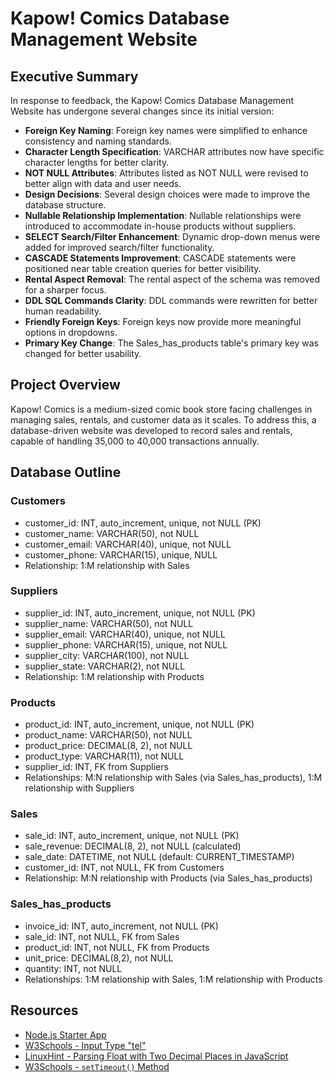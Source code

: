 # Kapow! Comics Database Management Website

## Executive Summary

In response to feedback, the Kapow! Comics Database Management Website has undergone several changes since its initial version:

- **Foreign Key Naming**: Foreign key names were simplified to enhance consistency and naming standards.
- **Character Length Specification**: VARCHAR attributes now have specific character lengths for better clarity.
- **NOT NULL Attributes**: Attributes listed as NOT NULL were revised to better align with data and user needs.
- **Design Decisions**: Several design choices were made to improve the database structure.
- **Nullable Relationship Implementation**: Nullable relationships were introduced to accommodate in-house products without suppliers.
- **SELECT Search/Filter Enhancement**: Dynamic drop-down menus were added for improved search/filter functionality.
- **CASCADE Statements Improvement**: CASCADE statements were positioned near table creation queries for better visibility.
- **Rental Aspect Removal**: The rental aspect of the schema was removed for a sharper focus.
- **DDL SQL Commands Clarity**: DDL commands were rewritten for better human readability.
- **Friendly Foreign Keys**: Foreign keys now provide more meaningful options in dropdowns.
- **Primary Key Change**: The Sales_has_products table's primary key was changed for better usability.

## Project Overview

Kapow! Comics is a medium-sized comic book store facing challenges in managing sales, rentals, and customer data as it scales. To address this, a database-driven website was developed to record sales and rentals, capable of handling 35,000 to 40,000 transactions annually.

## Database Outline

### Customers

- customer_id: INT, auto_increment, unique, not NULL (PK)
- customer_name: VARCHAR(50), not NULL
- customer_email: VARCHAR(40), unique, not NULL
- customer_phone: VARCHAR(15), unique, NULL
- Relationship: 1:M relationship with Sales

### Suppliers

- supplier_id: INT, auto_increment, unique, not NULL (PK)
- supplier_name: VARCHAR(50), not NULL
- supplier_email: VARCHAR(40), unique, not NULL
- supplier_phone: VARCHAR(15), unique, not NULL
- supplier_city: VARCHAR(100), not NULL
- supplier_state: VARCHAR(2), not NULL
- Relationship: 1:M relationship with Products

### Products

- product_id: INT, auto_increment, unique, not NULL (PK)
- product_name: VARCHAR(50), not NULL
- product_price: DECIMAL(8, 2), not NULL
- product_type: VARCHAR(11), not NULL
- supplier_id: INT, FK from Suppliers
- Relationships: M:N relationship with Sales (via Sales_has_products), 1:M relationship with Suppliers

### Sales

- sale_id: INT, auto_increment, unique, not NULL (PK)
- sale_revenue: DECIMAL(8, 2), not NULL (calculated)
- sale_date: DATETIME, not NULL (default: CURRENT_TIMESTAMP)
- customer_id: INT, not NULL, FK from Customers
- Relationship: M:N relationship with Products (via Sales_has_products)

### Sales_has_products

- invoice_id: INT, auto_increment, not NULL (PK)
- sale_id: INT, not NULL, FK from Sales
- product_id: INT, not NULL, FK from Products
- unit_price: DECIMAL(8,2), not NULL
- quantity: INT, not NULL
- Relationships: 1:M relationship with Sales, 1:M relationship with Products

## Resources

- [Node.js Starter App](https://github.com/osu-cs340-ecampus/nodejs-starter-app/tree/main)
- [W3Schools - Input Type "tel"](https://www.w3schools.com/tags/att_input_type_tel.asp)
- [LinuxHint - Parsing Float with Two Decimal Places in JavaScript](https://linuxhint.com/parse-float-with-two-decimal-places-javascript/)
- [W3Schools - `setTimeout()` Method](https://www.w3schools.com/jsref/met_win_settimeout.asp)
